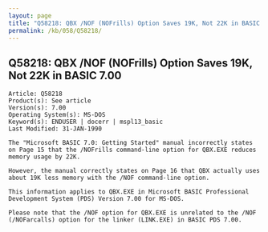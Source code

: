 ```yaml
---
layout: page
title: "Q58218: QBX /NOF (NOFrills) Option Saves 19K, Not 22K in BASIC 7.00"
permalink: /kb/058/Q58218/
---
```


## Q58218: QBX /NOF (NOFrills) Option Saves 19K, Not 22K in BASIC 7.00

	Article: Q58218
	Product(s): See article
	Version(s): 7.00
	Operating System(s): MS-DOS
	Keyword(s): ENDUSER | docerr | mspl13_basic
	Last Modified: 31-JAN-1990
	
	The "Microsoft BASIC 7.0: Getting Started" manual incorrectly states
	on Page 15 that the /NOFrills command-line option for QBX.EXE reduces
	memory usage by 22K.
	
	However, the manual correctly states on Page 16 that QBX actually uses
	about 19K less memory with the /NOF command-line option.
	
	This information applies to QBX.EXE in Microsoft BASIC Professional
	Development System (PDS) Version 7.00 for MS-DOS.
	
	Please note that the /NOF option for QBX.EXE is unrelated to the /NOF
	(/NOFarcalls) option for the linker (LINK.EXE) in BASIC PDS 7.00.
